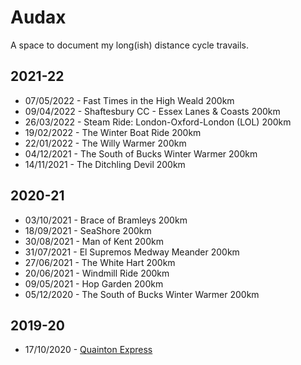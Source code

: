 # Audax

A space to document my long(ish) distance cycle travails.

## 2021-22

- 07/05/2022 - Fast Times in the High Weald 200km
- 09/04/2022 - Shaftesbury CC - Essex Lanes & Coasts 200km
- 26/03/2022 - Steam Ride: London-Oxford-London (LOL) 200km
- 19/02/2022 - The Winter Boat Ride 200km
- 22/01/2022 - The Willy Warmer 200km
- 04/12/2021 - The South of Bucks Winter Warmer 200km		
- 14/11/2021 - The Ditchling Devil 200km

## 2020-21

- 03/10/2021 - Brace of Bramleys 200km
- 18/09/2021 - SeaShore 200km
- 30/08/2021 - Man of Kent 200km
- 31/07/2021 - El Supremos Medway Meander 200km
- 27/06/2021 - The White Hart 200km
- 20/06/2021 - Windmill Ride 200km
- 09/05/2021 - Hop Garden 200km
- 05/12/2020 - The South of Bucks Winter Warmer 200km

## 2019-20

- 17/10/2020 - [Quainton Express](/audax/quainton-express-2020)